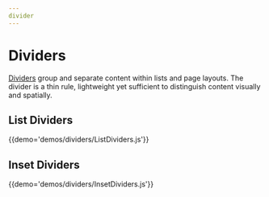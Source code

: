 ```yaml
---
divider
---
```


# Dividers

[Dividers](https://material.google.com/components/dividers.html) group and separate content within lists and page layouts. The divider is a thin rule, lightweight yet sufficient to distinguish content visually and spatially.

## List Dividers

{{demo='demos/dividers/ListDividers.js'}}

## Inset Dividers

{{demo='demos/dividers/InsetDividers.js'}}
